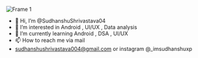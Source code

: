 ![Frame 1](https://user-images.githubusercontent.com/116457422/197374385-cbb1635d-27d4-4328-a4c9-af461bb3cb70.png)
- 👋 Hi, I’m @SudhanshuShrivastava04
- 👀 I’m interested in Android , UI/UX , Data analysis
- 🌱 I’m currently learning Android , DSA , UI/UX
- 📫 How to reach me via mail 
- sudhanshushrivastava004@gmail.com or instagram @_imsudhanshuxp

<!---
SudhanshuShrivastava04/SudhanshuShrivastava04 is a ✨ special ✨ repository because its `README.md` (this file) appears on your GitHub profile.
You can click the Preview link to take a look at your changes.
--->
